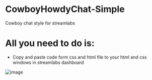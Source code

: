 # CowboyHowdyChat-Simple
Cowboy chat style for streamlabs

# All you need to do is:

- Copy and paste code form css and html file to your html and css windows in streamlabs dashboard

![image](https://user-images.githubusercontent.com/8075967/174494352-bd6922d8-8d40-4cf0-a607-fd4590d25c93.png)
